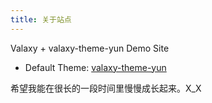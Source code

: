 ```yaml
---
title: 关于站点
---
```


Valaxy + valaxy-theme-yun Demo Site

- Default Theme: [valaxy-theme-yun](https://github.com/YunYouJun/valaxy/blob/main/packages/valaxy-theme-yun/)

希望我能在很长的一段时间里慢慢成长起来。X_X
